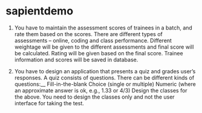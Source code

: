 # sapientdemo

1. You have to maintain the assessment scores of trainees in a batch, and rate them based on the scores. There are different types of assessments – online, coding and class performance. Different weightage will be given to the different assessments and final score will be calculated. Rating will be given based on the final score. Trainee information and scores will be saved in database.

2. You have to design an application that presents a quiz and grades user’s responses. A quiz consists of questions. There can be different kinds of questions:__
    Fill-in-the-blank
    Choice (single or multiple)
    Numeric (where an approximate answer is ok, e.g., 1.33 or 4/3)
Design the classes for the above. You need to design the classes only and not the user interface for taking the test.

